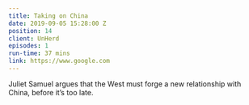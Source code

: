 ```yaml
---
title: Taking on China
date: 2019-09-05 15:28:00 Z
position: 14
client: UnHerd
episodes: 1
run-time: 37 mins
link: https://www.google.com
---
```


Juliet Samuel argues that the West must forge a new relationship with China, before it’s too late.